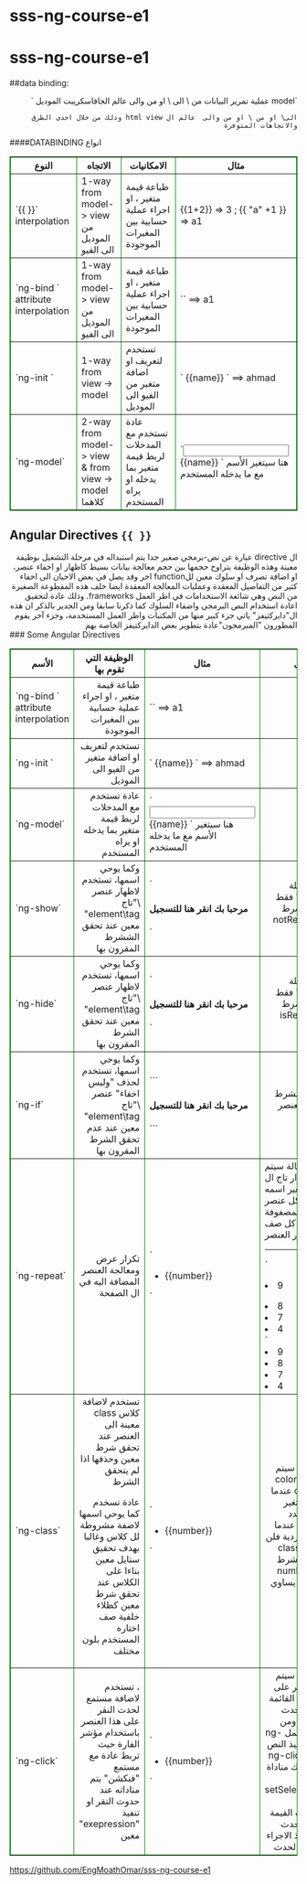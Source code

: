 # sss-ng-course-e1
# sss-ng-course-e1

##data binding: 

<div dir="rtl">
 `model عملية تمرير البيانات من  \ الى \ او من والى عالم الجافاسكريبت الموديل `
 
 `الى\ او من \ او من والى  عالم ال html view وذلك من خلال احدى الطرق والاتجاهات المتوفرة `
   
</div>
 ####DATABINDING انواع 
 
<table style="border:1px solid green" border="1"> 
<thead>
<tr>
<th>النوع</th>
<th> الاتجاه </th>
<th> الامكانيات </th>
<th> مثال </th>
</tr>
</thead>
<tbody>
<tr>
<td> `{{ }}`  interpolation</td>
<td> 1-way from  model-> view من الموديل الى الفيو</td>
<td> طباعة قيمة متغير ، او اجراء عملية حسابية بين المغيرات الموجودة</td>
<td> {{1+2}} => 3 ; {{ "a" +1 }} => a1
</tr>

<tr>
<td> `ng-bind ` attribute interpolation</td>
<td> 1-way from model-> view من الموديل الى الفيو</td>
<td> طباعة قيمة متغير ، او اجراء عملية حسابية بين المغيرات الموجودة</td>
<td> `<span ng-bind="'a' +1"></span>` ==> a1
</tr>

<tr>
<td> `ng-init ` </td>
<td> 1-way from view -> model </td>
<td> تستخدم لتعريف او اضافة متغير من الفيو الى الموديل </td>
<td> `<span ng-init="name='ahmad'"> </span> {{name}} ` ==> ahmad 
</tr>

<tr>
<td> `ng-model` </td>
<td> 2-way from model-> view & from view -> model كلاهما</td>
<td> عادة تستخدم مع المدخلات لربط قيمة متغير بما يدخله او يراه المستخدم</td>
<td> `<input ng-model="name"> {{name}} `  هنا سيتغير الأسم مع ما يدخله المستخدم</td>
</tr>



</tbody>
</table> 

## Angular Directives `{{ }}`
<div dir="rtl">
ال directive عبارة عن نص-برمجي صغير جدا يتم استبداله في مرحلة التشغيل بوظيفة 
معينة وهذه الوظيفة يتراوح حجمها بين حجم معالجة بيانات بسيط كاظهار او اخفاء 
عنصر، او اضافة تصرف او سلوك معين للfunction اخر 
وقد يصل في بعض الاحيان الى اخفاء كثير من التفاصيل المعقدة 
 وعمليات المعالجة المعقدة ايضا  خلف هذه المقطوعة الصغيرة من النص
 وهي شائعة الاستخدامات في اطر العمل 
 frameworks. وذلك عادة لتحقيق اعادة استخدام النص البرمجي واضفاء السلوك كما ذكرنا سابقا
 ومن الجدير بالذكر ان هذه ال"دايركتيفز" ياتي جزء كبير منها من المكتبات واطر العمل المستخدمة، وجزء آخر 
 يقوم المطورون  "المبرمجون"عادة  بتطوير بعض الدايركتيفز الخاصة بهم 
  </div>
 ### Some Angular Directives 
   
<table style="border:1px solid green" border="1"> 
<thead>
<tr>
<th>الأسم </th>
<th> الوظيفة التي تقوم بها  </th>
<th> مثال </th>
<th> تفاصيل </th>
</tr>
</thead>
<tbody>
<tr>
<td> `ng-bind ` attribute interpolation</td>
<td dir="rtl"> طباعة قيمة متغير ، او اجراء عملية حسابية بين المغيرات الموجودة</td>
<td> `<span ng-bind="'a' +1"></span>` ==> a1 </td>
<td> </td>
</tr>

<tr>
<td> `ng-init ` </td>
<td dir="rtl"> تستخدم لتعريف او اضافة متغير من الفيو الى الموديل </td>
<td> `<span ng-init="name='ahmad'"> </span> {{name}} ` ==> ahmad </td>
<td> </td>
</tr>

<tr>
<td> `ng-model` </td>
<td dir="rtl"> عادة تستخدم مع المدخلات لربط قيمة متغير بما يدخله او يراه المستخدم</td>
<td> `<input ng-model="name"> {{name}} `  هنا سيتغير الأسم مع ما يدخله المستخدم</td>
<td> </td>
</tr>

<tr>
<td> `ng-show` </td>
<td dir="rtl"> وكما يوحي اسمها، تستخدم لاظهار عنصر \"تاج element\tag" معين عند تحقق الششرط المقرون بها</td>
<td>    
    `<h4 src="path\toimg.jpg" ng-show="notRegistered == true" > مرحبا بك انقر هنا للتسجيل</h4>`
</td>
<td dir="rtl"> هنا ستظهر  جملة "مرحبا بك ... " فقط حينما يتحقق 
    شرط `notRegistered == true`
  </td>
</tr>


<tr>
<td> `ng-hide` </td>
<td dir="rtl"> وكما يوحي اسمها، تستخدم لاظهار عنصر \"تاج element\tag" معين عند تحقق الشرط المقرون بها</td>
<td> 
    `<h4 src="path\toimg.jpg" ng-hide="isRegistered == true" > مرحبا بك انقر هنا للتسجيل </h4>`
</td>
<td dir="rtl"> هنا ستظهر  جملة "مرحبا بك ... " فقط حينما يتحقق 
    شرط `isRegistered == true`
  </td>
</tr>


<tr>
<td> `ng-if` </td>
<td  dir="rtl"> وكما يوحي اسمها، تستخدم لحذف "وليس اخفاء" عنصر \"تاج element\tag" معين عند عدم تحقق الشرط المقرون بها</td>
<td> 
    ```<h4 src="path\toimg.jpg" ng-if="isRegistered == true" > مرحبا بك انقر هنا للتسجيل </h4>```
</td>
<td dir="rtl"> اذا لم يتحقق الشرط سيتم حظف العنصر من ال dom
  </td>
</tr>


<tr>
<td> `ng-repeat` </td>
<td dir="rtl"> تكرار عرض ومعالجة العنصر المضافة اليه في ال الصفحة </td>
<td> `<ul> <li ng-repeat="number in  [9,8,7,4] "> {{number}} </li> </ul>`
</td>
<td> 
في هذه الحالة سيتم تكرار تاج ال li .. 
وعمل متغير اسمه number يحمل قيمة كل عنصر في المصفوفة array , لوتوفيره في كل صف 
لاحظ تكرر العنصر li 

<hr/>
     
`<li> 9 </li>
<li> 8 </li>
<li> 7 </li>
<li> 4 </li>`
<li> 9 </li>
<li> 8 </li>
<li> 7 </li>
<li> 4 </li>
 
  </td>
</tr>


<tr>
<td> `ng-class` </td>
<td dir="rtl">  تستخدم لاضافة كلاس class  معينة الى العنصر عند تحقق شرط معين وحذفها اذا لم يتحقق الشرط 

عادة تسخدم كما يوحي اسمها لاضفة مشروطة لل كلاس وغالبا بهدف تحقيق 
ستايل معين بناءا على الكلاس عند تحقق شرط معين 
كطلاء خلفية صف اختاره المستخدم بلون مختلف </td>
<td> `<ul> <li ng-repeat="number in  [9,8,7,4]" ng-class="{'color-red':number%2 == 0}"> {{number}} </li> </ul>`</td>
<td dir="rtl"> 
 في هذه الحالة سيتم اضافة 
 "color-red" class to tag li 
 عندما يكون قيمة المتغير number هو عدد زوجي فقط
 ام عندما تكون القيمة فردية فلن تتم اضافة ال class
 وذلك حسب الشرط 
 number %2 == 0 "باقي القسمة يساوي صفر"     
  </td>
</tr>

<tr>
<td> `ng-click` </td>
<td dir="rtl"> ،  تستخدم لاضافة مستمع لحدث النقر على هذا العنصر باستخدام مؤشر الفارة  
 حيث تربط عادة مع مستمع "فنكشن" يتم مناداته  عند حدوث النقر او تنفيذ "exepression" معين </td>
<td> `<ul> <li ng-repeat="number in  [9,8,7,4]" ``ng-click="setSelectedNumber( number )"``> {{number}} </li> </ul>`</td>
<td dir="rtl"> 
 في هذه الحالة سيتم اضافة عند النقر على رقم 5 مثلا في القائمة ، سيتم تمرير حدث النقر الى ال 
 li  ومن خلالها ولأنها تحمل ng-click  سيتم تنفيذ النص المخزن في ng-click  حيث سيتم هناك 
 مناداة ال function setSelectedNumber وتمرير المتغير number "ذات القيمة 5" الى ذلك الحدث وهناك يتم 
 تنفيذ الاجراء المناسب بهذا الحدث
  </td>
</tr>



</tbody>
</table> 

</div>
    
    
https://github.com/EngMoathOmar/sss-ng-course-e1
